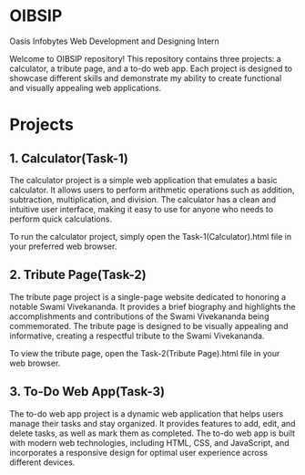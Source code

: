 # OIBSIP
Oasis Infobytes Web Development and Designing Intern


Welcome to OIBSIP repository! This repository contains three projects: a calculator, a tribute page, and a to-do web app. Each project is designed to showcase different skills and demonstrate my ability to create functional and visually appealing web applications.

# Projects
## 1. Calculator(Task-1)
The calculator project is a simple web application that emulates a basic calculator. It allows users to perform arithmetic operations such as addition, subtraction, multiplication, and division. The calculator has a clean and intuitive user interface, making it easy to use for anyone who needs to perform quick calculations.

To run the calculator project, simply open the Task-1(Calculator).html file in your preferred web browser.

## 2. Tribute Page(Task-2)
The tribute page project is a single-page website dedicated to honoring a notable Swami Vivekananda. It provides a brief biography and highlights the accomplishments and contributions of the Swami Vivekananda being commemorated. The tribute page is designed to be visually appealing and informative, creating a respectful tribute to the Swami Vivekananda.

To view the tribute page, open the Task-2(Tribute Page).html file in your web browser.

## 3. To-Do Web App(Task-3)
The to-do web app project is a dynamic web application that helps users manage their tasks and stay organized. It provides features to add, edit, and delete tasks, as well as mark them as completed. The to-do web app is built with modern web technologies, including HTML, CSS, and JavaScript, and incorporates a responsive design for optimal user experience across different devices.
